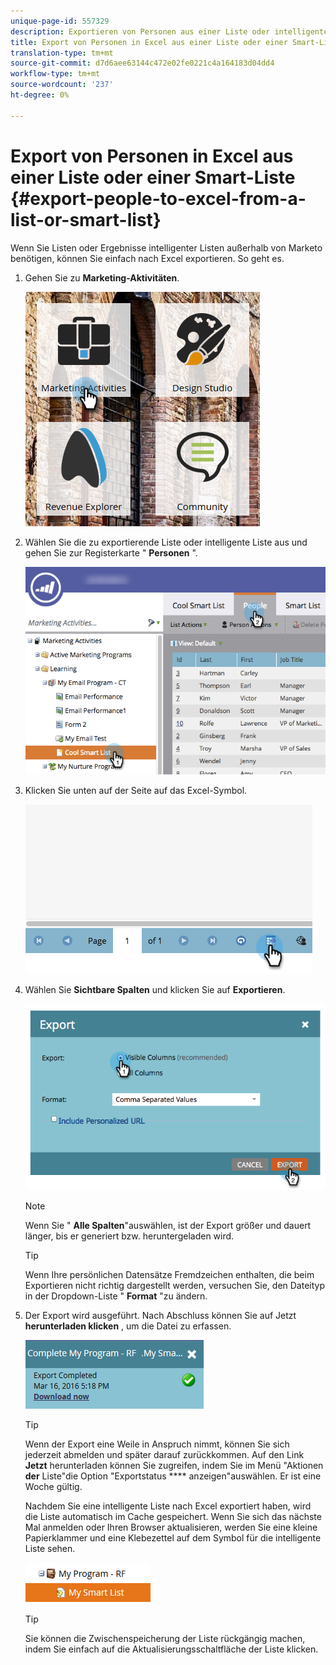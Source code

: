 ```yaml
---
unique-page-id: 557329
description: Exportieren von Personen aus einer Liste oder intelligenten Liste in Excel - Marketing to Docs - Produktdokumentation
title: Export von Personen in Excel aus einer Liste oder einer Smart-Liste
translation-type: tm+mt
source-git-commit: d7d6aee63144c472e02fe0221c4a164183d04dd4
workflow-type: tm+mt
source-wordcount: '237'
ht-degree: 0%

---
```



# Export von Personen in Excel aus einer Liste oder einer Smart-Liste {#export-people-to-excel-from-a-list-or-smart-list}

Wenn Sie Listen oder Ergebnisse intelligenter Listen außerhalb von Marketo benötigen, können Sie einfach nach Excel exportieren. So geht es.

1. Gehen Sie zu **Marketing-Aktivitäten**.

   ![](assets/ma.png)

1. Wählen Sie die zu exportierende Liste oder intelligente Liste aus und gehen Sie zur Registerkarte &quot; **Personen** &quot;.

   ![](assets/smartlistpeopletab-hands.png)

1. Klicken Sie unten auf der Seite auf das Excel-Symbol.

   ![](assets/exportpeople.png)

1. Wählen Sie **Sichtbare Spalten** und klicken Sie auf **Exportieren**.

   ![](assets/image2014-9-11-14-3a1-3a37.png)

   >[!NOTE]
   >
   >Wenn Sie &quot; **Alle Spalten**&quot;auswählen, ist der Export größer und dauert länger, bis er generiert bzw. heruntergeladen wird.

   >[!TIP]
   >
   >Wenn Ihre persönlichen Datensätze Fremdzeichen enthalten, die beim Exportieren nicht richtig dargestellt werden, versuchen Sie, den Dateityp in der Dropdown-Liste &quot; **Format** &quot;zu ändern.

1. Der Export wird ausgeführt. Nach Abschluss können Sie auf Jetzt **herunterladen klicken** , um die Datei zu erfassen.

   ![](assets/popup.png)

   >[!TIP]
   >
   >Wenn der Export eine Weile in Anspruch nimmt, können Sie sich jederzeit abmelden und später darauf zurückkommen. Auf den Link **Jetzt** herunterladen können Sie zugreifen, indem Sie im Menü &quot;Aktionen **der** Liste&quot;die Option &quot;Exportstatus **** anzeigen&quot;auswählen. Er ist eine Woche gültig.

   Nachdem Sie eine intelligente Liste nach Excel exportiert haben, wird die Liste automatisch im Cache gespeichert. Wenn Sie sich das nächste Mal anmelden oder Ihren Browser aktualisieren, werden Sie eine kleine Papierklammer und eine Klebezettel auf dem Symbol für die intelligente Liste sehen.

   ![](assets/cached.png)

   >[!TIP]
   >
   >Sie können die Zwischenspeicherung der Liste rückgängig machen, indem Sie einfach auf die Aktualisierungsschaltfläche der Liste klicken.

